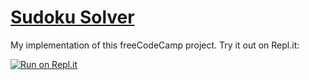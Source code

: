 # [Sudoku Solver](https://www.freecodecamp.org/learn/quality-assurance/quality-assurance-projects/sudoku-solver)
My implementation of this freeCodeCamp project. Try it out on Repl.it:

[![Run on Repl.it](https://repl.it/badge/github/eastraining/fcc-sudoku-tdd)](https://repl.it/github/eastraining/fcc-sudoku-tdd)
